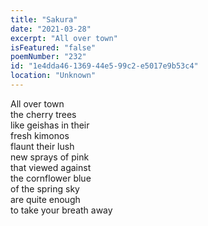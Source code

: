 ```yaml
---
title: "Sakura"
date: "2021-03-28"
excerpt: "All over town"
isFeatured: "false"
poemNumber: "232"
id: "1e4dda46-1369-44e5-99c2-e5017e9b53c4"
location: "Unknown"
---
```


All over town  
the cherry trees  
like geishas in their  
fresh kimonos  
flaunt their lush  
new sprays of pink  
that viewed against  
the cornflower blue  
of the spring sky  
are quite enough  
to take your breath away
